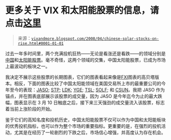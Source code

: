 <!--yml

分类：未分类

日期：2024-05-18 18:38:59

-->

# 更多关于 VIX 和太阳能股票的信息，请点击[这里](http://vixandmore.blogspot.com/2008/04/chinese-solar-stocks-on-rise.html)

> 来源：[`vixandmore.blogspot.com/2008/04/chinese-solar-stocks-on-rise.html#0001-01-01`](http://vixandmore.blogspot.com/2008/04/chinese-solar-stocks-on-rise.html#0001-01-01)

过去一年多时间里，两个充满投机狂热——无论是看涨还是看跌——的领域分别是[中国](http://vixandmore.blogspot.com/search/label/China)和[太阳能股票](http://vixandmore.blogspot.com/search/label/solar%20stocks)。毫不奇怪，这两个领域的交集，中国太阳能股票，已成为市场上最波动的板块之一。

我决定不展示这些股票的长期图表，它们的图表看起来像是[FXI](http://vixandmore.blogspot.com/search/label/FXI)图表的高贝塔版本。相反，下面的图表比较了中国太阳能领域在美国交易所上市的最重要公司的今年至今的表现：[JASO](http://finance.google.com/finance?q=jaso); [STP](http://finance.google.com/finance?q=stp); [LDK](http://finance.google.com/finance?q=ldk); [YGE](http://finance.google.com/finance?q=yge); [TSL](http://finance.google.com/finance?q=tsl); [SOLF](http://finance.google.com/finance?q=solf); 和 [CSUN](http://finance.google.com/finance?q=csun)。我把 JASO 作为锚点，并在图表底部展示该股票的成交量，因为 JASO 是今年迄今为止的最大跌幅，图表显示在 3 月 10 日触底之后，接下来三天强劲的成交量流入该股票，标志着当前上涨阶段的开始。

鉴于它们的高知名度和投机历史，中国太阳能股票不仅可以作为<place st="on"><country-region st="on">中国</country-region></place>和太阳能板块的优秀投机指标，也可以作为整个市场的重要指标。更重要的是，在强烈的投机活动，尤其是在经历了一轮剧烈的下跌之后，市场信心增强，并高度认为存在机会。
